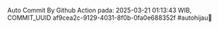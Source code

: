 Auto Commit By Github Action pada: 2025-03-21 01:13:43 WIB, COMMIT_UUID af9cea2c-9129-4031-8f0b-0fa0e688352f #autohijau🗿
